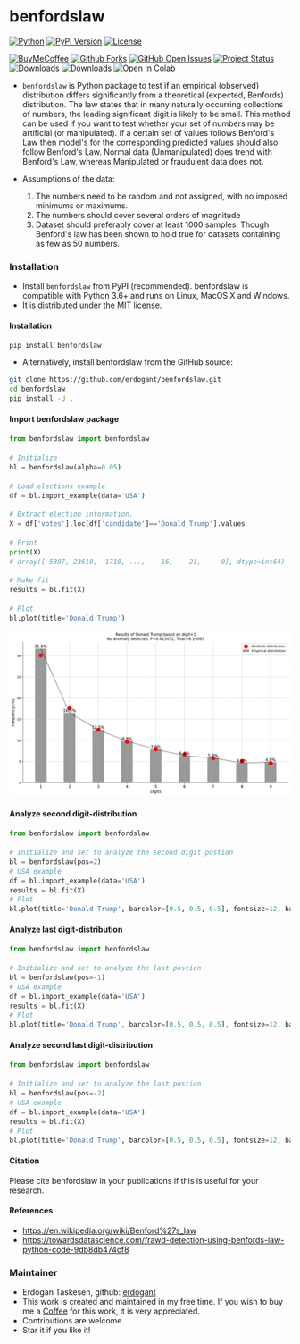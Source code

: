 # benfordslaw

[![Python](https://img.shields.io/pypi/pyversions/benfordslaw)](https://img.shields.io/pypi/pyversions/benfordslaw)
[![PyPI Version](https://img.shields.io/pypi/v/benfordslaw)](https://pypi.org/project/benfordslaw/)
[![License](https://img.shields.io/badge/license-MIT-green.svg)](https://github.com/erdogant/benfordslaw/blob/master/LICENSE)
<!---[![Coffee](https://img.shields.io/badge/coffee-black-grey.svg)](https://erdogant.github.io/donate/?currency=USD&amount=5)-->
[![BuyMeCoffee](https://img.shields.io/badge/buymeacoffee-grey.svg)](https://www.buymeacoffee.com/erdogant)
[![Github Forks](https://img.shields.io/github/forks/erdogant/benfordslaw.svg)](https://github.com/erdogant/benfordslaw/network)
[![GitHub Open Issues](https://img.shields.io/github/issues/erdogant/benfordslaw.svg)](https://github.com/erdogant/benfordslaw/issues)
[![Project Status](http://www.repostatus.org/badges/latest/active.svg)](http://www.repostatus.org/#active)
[![Downloads](https://pepy.tech/badge/benfordslaw/month)](https://pepy.tech/project/benfordslaw/month)
[![Downloads](https://pepy.tech/badge/benfordslaw)](https://pepy.tech/project/benfordslaw)
[![Open In Colab](https://colab.research.google.com/assets/colab-badge.svg)](https://colab.research.google.com/github/erdogant/benfordslaw/blob/master/notebooks/benfordslaw.ipynb)

* ``benfordslaw`` is Python package to test if an empirical (observed) distribution differs significantly from a theoretical (expected, Benfords) distribution. The law states that in many naturally occurring collections of numbers, the leading significant digit is likely to be small. This method can be used if you want to test whether your set of numbers may be artificial (or manipulated). If a certain set of values follows Benford's Law then model's for the corresponding predicted values should also follow Benford's Law. Normal data (Unmanipulated) does trend with Benford's Law, whereas Manipulated or fraudulent data does not.

* Assumptions of the data:
  1. The numbers need to be random and not assigned, with no imposed minimums or maximums.
  2. The numbers should cover several orders of magnitude
  3. Dataset should preferably cover at least 1000 samples. Though Benford's law has been shown to hold true for datasets containing as few as 50 numbers.


### Installation
* Install ``benfordslaw`` from PyPI (recommended). benfordslaw is compatible with Python 3.6+ and runs on Linux, MacOS X and Windows. 
* It is distributed under the MIT license.

#### Installation
```
pip install benfordslaw
```

* Alternatively, install benfordslaw from the GitHub source:
```bash
git clone https://github.com/erdogant/benfordslaw.git
cd benfordslaw
pip install -U .
```  

#### Import benfordslaw package
```python
from benfordslaw import benfordslaw

# Initialize
bl = benfordslaw(alpha=0.05)

# Load elections example
df = bl.import_example(data='USA')

# Extract election information.
X = df['votes'].loc[df['candidate']=='Donald Trump'].values

# Print
print(X)
# array([ 5387, 23618,  1710, ...,    16,    21,     0], dtype=int64)

# Make fit
results = bl.fit(X)

# Plot
bl.plot(title='Donald Trump')
```
<p align="center">
  <img src="https://github.com/erdogant/benfordslaw/blob/master/docs/figs/fig1.png" width="600" />
</p>


#### Analyze second digit-distribution

```python
from benfordslaw import benfordslaw

# Initialize and set to analyze the second digit postion
bl = benfordslaw(pos=2)
# USA example
df = bl.import_example(data='USA')
results = bl.fit(X)
# Plot
bl.plot(title='Donald Trump', barcolor=[0.5, 0.5, 0.5], fontsize=12, barwidth=0.4)

```


#### Analyze last digit-distribution

```python
from benfordslaw import benfordslaw

# Initialize and set to analyze the last postion
bl = benfordslaw(pos=-1)
# USA example
df = bl.import_example(data='USA')
results = bl.fit(X)
# Plot
bl.plot(title='Donald Trump', barcolor=[0.5, 0.5, 0.5], fontsize=12, barwidth=0.4)

```

#### Analyze second last digit-distribution

```python
from benfordslaw import benfordslaw

# Initialize and set to analyze the last postion
bl = benfordslaw(pos=-2)
# USA example
df = bl.import_example(data='USA')
results = bl.fit(X)
# Plot
bl.plot(title='Donald Trump', barcolor=[0.5, 0.5, 0.5], fontsize=12, barwidth=0.4)

```


#### Citation
Please cite benfordslaw in your publications if this is useful for your research.

#### References
* https://en.wikipedia.org/wiki/Benford%27s_law
* https://towardsdatascience.com/frawd-detection-using-benfords-law-python-code-9db8db474cf8
   
### Maintainer
* Erdogan Taskesen, github: [erdogant](https://github.com/erdogant)
* This work is created and maintained in my free time. If you wish to buy me a <a href="https://erdogant.github.io/donate/?currency=USD&amount=5">Coffee</a> for this work, it is very appreciated.
* Contributions are welcome.
* Star it if you like it!
